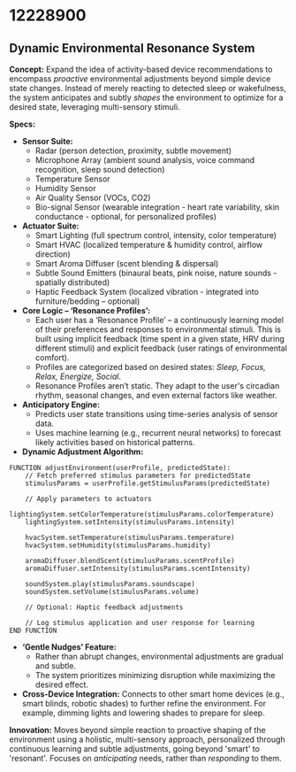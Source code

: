 # 12228900

## Dynamic Environmental Resonance System

**Concept:** Expand the idea of activity-based device recommendations to encompass *proactive* environmental adjustments beyond simple device state changes. Instead of merely reacting to detected sleep or wakefulness, the system anticipates and subtly *shapes* the environment to optimize for a desired state, leveraging multi-sensory stimuli.

**Specs:**

*   **Sensor Suite:**
    *   Radar (person detection, proximity, subtle movement)
    *   Microphone Array (ambient sound analysis, voice command recognition, sleep sound detection)
    *   Temperature Sensor
    *   Humidity Sensor
    *   Air Quality Sensor (VOCs, CO2)
    *   Bio-signal Sensor (wearable integration - heart rate variability, skin conductance - optional, for personalized profiles)
*   **Actuator Suite:**
    *   Smart Lighting (full spectrum control, intensity, color temperature)
    *   Smart HVAC (localized temperature & humidity control, airflow direction)
    *   Smart Aroma Diffuser (scent blending & dispersal)
    *   Subtle Sound Emitters (binaural beats, pink noise, nature sounds - spatially distributed)
    *   Haptic Feedback System (localized vibration - integrated into furniture/bedding – optional)
*   **Core Logic – ‘Resonance Profiles’:**
    *   Each user has a ‘Resonance Profile’ – a continuously learning model of their preferences and responses to environmental stimuli.  This is built using implicit feedback (time spent in a given state, HRV during different stimuli) and explicit feedback (user ratings of environmental comfort).
    *   Profiles are categorized based on desired states: *Sleep, Focus, Relax, Energize, Social*.
    *   Resonance Profiles aren’t static. They adapt to the user's circadian rhythm, seasonal changes, and even external factors like weather.
*   **Anticipatory Engine:**
    *   Predicts user state transitions using time-series analysis of sensor data.
    *   Uses machine learning (e.g., recurrent neural networks) to forecast likely activities based on historical patterns.
*   **Dynamic Adjustment Algorithm:**

```pseudocode
FUNCTION adjustEnvironment(userProfile, predictedState):
    // Fetch preferred stimulus parameters for predictedState
    stimulusParams = userProfile.getStimulusParams(predictedState)

    // Apply parameters to actuators
    lightingSystem.setColorTemperature(stimulusParams.colorTemperature)
    lightingSystem.setIntensity(stimulusParams.intensity)

    hvacSystem.setTemperature(stimulusParams.temperature)
    hvacSystem.setHumidity(stimulusParams.humidity)

    aromaDiffuser.blendScent(stimulusParams.scentProfile)
    aromaDiffuser.setIntensity(stimulusParams.scentIntensity)

    soundSystem.play(stimulusParams.soundscape)
    soundSystem.setVolume(stimulusParams.volume)

    // Optional: Haptic feedback adjustments

    // Log stimulus application and user response for learning
END FUNCTION
```

*   **‘Gentle Nudges’ Feature:**
    *   Rather than abrupt changes, environmental adjustments are gradual and subtle.
    *   The system prioritizes minimizing disruption while maximizing the desired effect.
* **Cross-Device Integration:**  Connects to other smart home devices (e.g., smart blinds, robotic shades) to further refine the environment.  For example, dimming lights and lowering shades to prepare for sleep.

**Innovation:** Moves beyond simple reaction to proactive shaping of the environment using a holistic, multi-sensory approach, personalized through continuous learning and subtle adjustments, going beyond 'smart' to 'resonant'.  Focuses on *anticipating* needs, rather than *responding* to them.